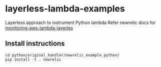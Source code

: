 # layerless-lambda-examples
Layerless approach to instrument Python lambda
Refer newrelic docs for [monitoring-aws-lambda-layerles](https://docs.newrelic.com/docs/serverless-function-monitoring/aws-lambda-monitoring/instrument-lambda-function/enable-serverless-monitoring-aws-lambda-layerless/#python)

## Install instructions

```
cd python/original_handler/newrelic_example_python/ 
pip install -t . newrelic

```